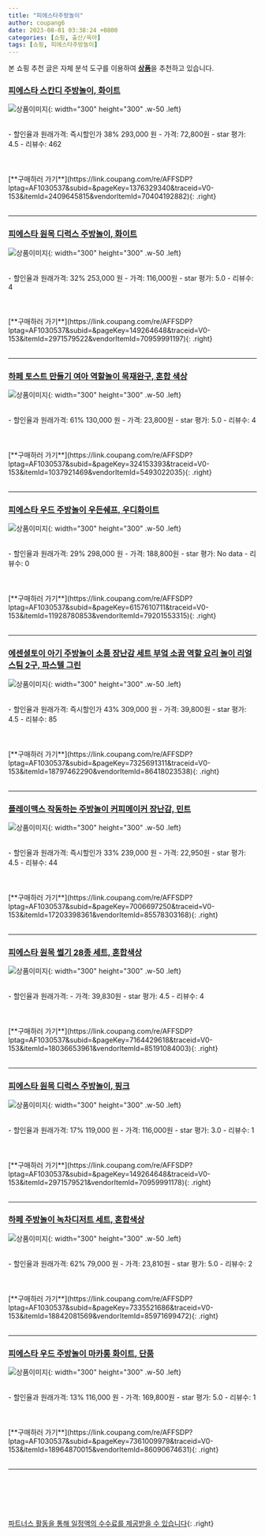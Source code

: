 ```yaml
---
title: "피에스타주방놀이"
author: coupang6
date: 2023-08-01 03:38:24 +0800
categories: [쇼핑, 출산/육아]
tags: [쇼핑, 피에스타주방놀이]
---
```


본 쇼핑 추천 글은 자체 분석 도구를 이용하여 [**상품**](https://link.coupang.com/a/bao1ui)을 추천하고 있습니다.

### [피에스타 스칸디 주방놀이, 화이트](https://link.coupang.com/re/AFFSDP?lptag=AF1030537&subid=&pageKey=1376329340&traceid=V0-153&itemId=2409645815&vendorItemId=70404192882)

![상품이미지](https://thumbnail7.coupangcdn.com/thumbnails/remote/230x230ex/image/retail/images/116888085273958-c83361cb-8844-4967-b59f-89c0f0ed13c3.jpg){: width="300" height="300" .w-50 .left}


<br>
- 할인율과 원래가격: 즉시할인가 38%  293,000   원
- 가격: 72,800원
- star 평가: 4.5
- 리뷰수: 462
<br>
<br>
<br>
<br>
[**구매하러 가기**](https://link.coupang.com/re/AFFSDP?lptag=AF1030537&subid=&pageKey=1376329340&traceid=V0-153&itemId=2409645815&vendorItemId=70404192882){: .right}
<br>
<br>

---

### [피에스타 원목 디럭스 주방놀이, 화이트](https://link.coupang.com/re/AFFSDP?lptag=AF1030537&subid=&pageKey=149264648&traceid=V0-153&itemId=2971579522&vendorItemId=70959991197)

![상품이미지](https://thumbnail7.coupangcdn.com/thumbnails/remote/230x230ex/image/retail/images/2020/06/25/16/6/e9d6c33b-72c4-453a-9528-ef309d731dda.jpg){: width="300" height="300" .w-50 .left}


<br>
- 할인율과 원래가격: 32%  253,000   원
- 가격: 116,000원
- star 평가: 5.0
- 리뷰수: 4
<br>
<br>
<br>
<br>
[**구매하러 가기**](https://link.coupang.com/re/AFFSDP?lptag=AF1030537&subid=&pageKey=149264648&traceid=V0-153&itemId=2971579522&vendorItemId=70959991197){: .right}
<br>
<br>

---

### [하페 토스트 만들기 여아 역할놀이 목재완구, 혼합 색상](https://link.coupang.com/re/AFFSDP?lptag=AF1030537&subid=&pageKey=324153393&traceid=V0-153&itemId=1037921469&vendorItemId=5493022035)

![상품이미지](https://thumbnail10.coupangcdn.com/thumbnails/remote/230x230ex/image/retail/images/2019/10/19/10/8/4c77bfb4-4a01-4675-a602-88682a60877b.jpg){: width="300" height="300" .w-50 .left}


<br>
- 할인율과 원래가격: 61%  130,000   원
- 가격: 23,800원
- star 평가: 5.0
- 리뷰수: 4
<br>
<br>
<br>
<br>
[**구매하러 가기**](https://link.coupang.com/re/AFFSDP?lptag=AF1030537&subid=&pageKey=324153393&traceid=V0-153&itemId=1037921469&vendorItemId=5493022035){: .right}
<br>
<br>

---

### [피에스타 우드 주방놀이 우든쉐프, 우디화이트](https://link.coupang.com/re/AFFSDP?lptag=AF1030537&subid=&pageKey=6157610711&traceid=V0-153&itemId=11928780853&vendorItemId=79201553315)

![상품이미지](https://thumbnail8.coupangcdn.com/thumbnails/remote/230x230ex/image/vendor_inventory/8810/ab8af3f2b32d34a69f9aafddefcb58511b9fa19f9c6802f6c61ac39ad51f.jpg){: width="300" height="300" .w-50 .left}


<br>
- 할인율과 원래가격: 29%  298,000   원
- 가격: 188,800원
- star 평가: No data
- 리뷰수: 0
<br>
<br>
<br>
<br>
[**구매하러 가기**](https://link.coupang.com/re/AFFSDP?lptag=AF1030537&subid=&pageKey=6157610711&traceid=V0-153&itemId=11928780853&vendorItemId=79201553315){: .right}
<br>
<br>

---

### [에센셜토이 아기 주방놀이 소품 장난감 세트 부엌 소꿉 역할 요리 놀이 리얼스팀 2구, 파스텔 그린](https://link.coupang.com/re/AFFSDP?lptag=AF1030537&subid=&pageKey=7325691311&traceid=V0-153&itemId=18797462290&vendorItemId=86418023538)

![상품이미지](https://thumbnail8.coupangcdn.com/thumbnails/remote/230x230ex/image/vendor_inventory/7b01/d9018c6b96ecb6eedf7cf4acd6b472c18b0cacf73c4ca261442912c567a6.jpg){: width="300" height="300" .w-50 .left}


<br>
- 할인율과 원래가격: 즉시할인가 43%  309,000   원
- 가격: 39,800원
- star 평가: 4.5
- 리뷰수: 85
<br>
<br>
<br>
<br>
[**구매하러 가기**](https://link.coupang.com/re/AFFSDP?lptag=AF1030537&subid=&pageKey=7325691311&traceid=V0-153&itemId=18797462290&vendorItemId=86418023538){: .right}
<br>
<br>

---

### [플레이맥스 작동하는 주방놀이 커피메이커 장난감, 민트](https://link.coupang.com/re/AFFSDP?lptag=AF1030537&subid=&pageKey=7006697250&traceid=V0-153&itemId=17203398361&vendorItemId=85578303168)

![상품이미지](https://thumbnail6.coupangcdn.com/thumbnails/remote/230x230ex/image/retail/images/2023/04/06/17/4/5b8f5fdc-eab0-4db7-8de9-78f0213576c3.jpg){: width="300" height="300" .w-50 .left}


<br>
- 할인율과 원래가격: 즉시할인가 33%  239,000   원
- 가격: 22,950원
- star 평가: 4.5
- 리뷰수: 44
<br>
<br>
<br>
<br>
[**구매하러 가기**](https://link.coupang.com/re/AFFSDP?lptag=AF1030537&subid=&pageKey=7006697250&traceid=V0-153&itemId=17203398361&vendorItemId=85578303168){: .right}
<br>
<br>

---

### [피에스타 원목 썰기 28종 세트, 혼합색상](https://link.coupang.com/re/AFFSDP?lptag=AF1030537&subid=&pageKey=7164429618&traceid=V0-153&itemId=18036653961&vendorItemId=85191084003)

![상품이미지](https://thumbnail8.coupangcdn.com/thumbnails/remote/230x230ex/image/rs_quotation_api/vjkqdmvp/968d33d80f7448f682108837dd7051b8.jpg){: width="300" height="300" .w-50 .left}


<br>
- 할인율과 원래가격: 
- 가격: 39,830원
- star 평가: 4.5
- 리뷰수: 4
<br>
<br>
<br>
<br>
[**구매하러 가기**](https://link.coupang.com/re/AFFSDP?lptag=AF1030537&subid=&pageKey=7164429618&traceid=V0-153&itemId=18036653961&vendorItemId=85191084003){: .right}
<br>
<br>

---

### [피에스타 원목 디럭스 주방놀이, 핑크](https://link.coupang.com/re/AFFSDP?lptag=AF1030537&subid=&pageKey=149264648&traceid=V0-153&itemId=2971579521&vendorItemId=70959991178)

![상품이미지](https://thumbnail8.coupangcdn.com/thumbnails/remote/230x230ex/image/retail/images/2020/06/25/16/4/a358cca1-f01c-42fd-adfb-80a7b7799956.jpg){: width="300" height="300" .w-50 .left}


<br>
- 할인율과 원래가격: 17%  119,000   원
- 가격: 116,000원
- star 평가: 3.0
- 리뷰수: 1
<br>
<br>
<br>
<br>
[**구매하러 가기**](https://link.coupang.com/re/AFFSDP?lptag=AF1030537&subid=&pageKey=149264648&traceid=V0-153&itemId=2971579521&vendorItemId=70959991178){: .right}
<br>
<br>

---

### [하페 주방놀이 녹차디저트 세트, 혼합색상](https://link.coupang.com/re/AFFSDP?lptag=AF1030537&subid=&pageKey=7335521686&traceid=V0-153&itemId=18842081569&vendorItemId=85971699472)

![상품이미지](https://thumbnail8.coupangcdn.com/thumbnails/remote/230x230ex/image/retail/images/2023/05/15/14/3/a0c62624-28ad-4a41-9787-283b317cb54a.jpg){: width="300" height="300" .w-50 .left}


<br>
- 할인율과 원래가격: 62%  79,000   원
- 가격: 23,810원
- star 평가: 5.0
- 리뷰수: 2
<br>
<br>
<br>
<br>
[**구매하러 가기**](https://link.coupang.com/re/AFFSDP?lptag=AF1030537&subid=&pageKey=7335521686&traceid=V0-153&itemId=18842081569&vendorItemId=85971699472){: .right}
<br>
<br>

---

### [피에스타 우드 주방놀이 마카롱 화이트, 단품](https://link.coupang.com/re/AFFSDP?lptag=AF1030537&subid=&pageKey=7361009979&traceid=V0-153&itemId=18964870015&vendorItemId=86090674631)

![상품이미지](https://thumbnail7.coupangcdn.com/thumbnails/remote/230x230ex/image/vendor_inventory/0893/ebf1cb3b1dd25faef8ad50eb6143410931308f08cd22f137456575e89d36.jpg){: width="300" height="300" .w-50 .left}


<br>
- 할인율과 원래가격: 13%  116,000   원
- 가격: 169,800원
- star 평가: 5.0
- 리뷰수: 1
<br>
<br>
<br>
<br>
[**구매하러 가기**](https://link.coupang.com/re/AFFSDP?lptag=AF1030537&subid=&pageKey=7361009979&traceid=V0-153&itemId=18964870015&vendorItemId=86090674631){: .right}
<br>
<br>

---
<br><br><br><br><br> [파트너스 활동을 통해 일정액의 수수료를 제공받을 수 있습니다](https://link.coupang.com/a/bao1ui){: .right}